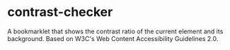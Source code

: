 contrast-checker
================

A bookmarklet that shows the contrast ratio of the current element and its background. Based on W3C's Web Content Accessibility Guidelines 2.0.
